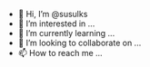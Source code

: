 - 👋 Hi, I’m @susulks
- 👀 I’m interested in ...
- 🌱 I’m currently learning ...
- 💞️ I’m looking to collaborate on ...
- 📫 How to reach me ...

<!---
susulks/susulks is a ✨ special ✨ repository because its `README.md` (this file) appears on your GitHub profile.
You can click the Preview link to take a look at your changes.
